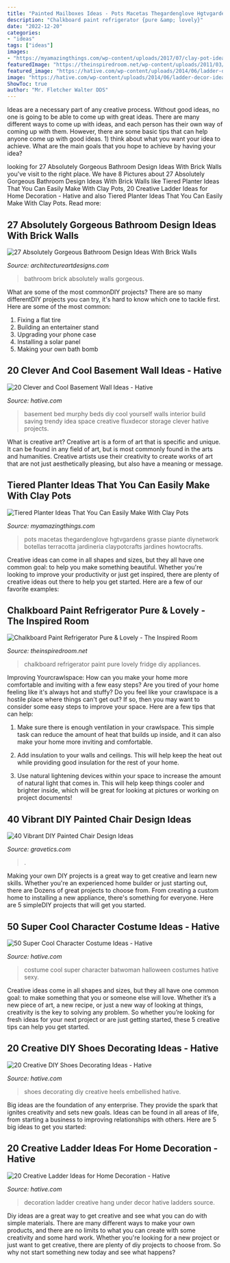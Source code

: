 ```yaml
---
title: "Painted Mailboxes Ideas - Pots Macetas Thegardenglove Hgtvgardens Grasse Piante Diynetwork Botellas Terracotta Jardineria Claypotcrafts Jardines Howtocrafts"
description: "Chalkboard paint refrigerator {pure &amp; lovely}"
date: "2022-12-20"
categories:
- "ideas"
tags: ["ideas"]
images:
- "https://myamazingthings.com/wp-content/uploads/2017/07/clay-pot-ideas-5.jpeg"
featuredImage: "https://theinspiredroom.net/wp-content/uploads/2011/03/Pure-Lovely-chalkboard_fridge_redo_11.14.jpg"
featured_image: "https://hative.com/wp-content/uploads/2014/06/ladder-decor-ideas/20-ladder-decor-ideas.jpg"
image: "https://hative.com/wp-content/uploads/2014/06/ladder-decor-ideas/20-ladder-decor-ideas.jpg"
ShowToc: true
author: "Mr. Fletcher Walter DDS"
---
```



Ideas are a necessary part of any creative process. Without good ideas, no one is going to be able to come up with great ideas. There are many different ways to come up with ideas, and each person has their own way of coming up with them. However, there are some basic tips that can help anyone come up with good ideas. 1) think about what you want your idea to achieve. What are the main goals that you hope to achieve by having your idea?

	

		
looking for 27 Absolutely Gorgeous Bathroom Design Ideas With Brick Walls you've visit to the right place. We have 8 Pictures about 27 Absolutely Gorgeous Bathroom Design Ideas With Brick Walls like Tiered Planter Ideas That You Can Easily Make With Clay Pots, 20 Creative Ladder Ideas for Home Decoration - Hative and also Tiered Planter Ideas That You Can Easily Make With Clay Pots. Read more:
		
    
## 27 Absolutely Gorgeous Bathroom Design Ideas With Brick Walls

<img loading=lazy src="https://www.architectureartdesigns.com/wp-content/uploads/2014/02/2441-630x945.jpg" onerror="this.onerror=null;this.src='https://tse1.mm.bing.net/th?id=OIP.He0wSaz7VvUM79RWClacCAHaLH&amp;pid=15.1';" alt="27 Absolutely Gorgeous Bathroom Design Ideas With Brick Walls">

_Source: architectureartdesigns.com_

>bathroom brick absolutely walls gorgeous. 

	

What are some of the most commonDIY projects?
There are so many differentDIY projects you can try, it's hard to know which one to tackle first. Here are some of the most common: 
1. Fixing a flat tire 
2. Building an entertainer stand 
3. Upgrading your phone case 
4. Installing a solar panel 
5. Making your own bath bomb 

    
## 20 Clever And Cool Basement Wall Ideas - Hative

<img loading=lazy src="https://hative.com/wp-content/uploads/2014/05/basement-wall-ideas/18-creative-wall-idea.jpg" onerror="this.onerror=null;this.src='https://tse3.mm.bing.net/th?id=OIP._GiJSWBUK9Qs7CE_OrB2hQHaLH&amp;pid=15.1';" alt="20 Clever and Cool Basement Wall Ideas - Hative">

_Source: hative.com_

>basement bed murphy beds diy cool yourself walls interior build saving trendy idea space creative fluxdecor storage clever hative projects. 

	

What is creative art?
Creative art is a form of art that is specific and unique. It can be found in any field of art, but is most commonly found in the arts and humanities. Creative artists use their creativity to create works of art that are not just aesthetically pleasing, but also have a meaning or message.

    
## Tiered Planter Ideas That You Can Easily Make With Clay Pots

<img loading=lazy src="https://myamazingthings.com/wp-content/uploads/2017/07/clay-pot-ideas-5.jpeg" onerror="this.onerror=null;this.src='https://tse3.mm.bing.net/th?id=OIP.E8Wz8UGR_xs_H9BitXGH0QHaLH&amp;pid=15.1';" alt="Tiered Planter Ideas That You Can Easily Make With Clay Pots">

_Source: myamazingthings.com_

>pots macetas thegardenglove hgtvgardens grasse piante diynetwork botellas terracotta jardineria claypotcrafts jardines howtocrafts. 

	

Creative ideas can come in all shapes and sizes, but they all have one common goal: to help you make something beautiful. Whether you're looking to improve your productivity or just get inspired, there are plenty of creative ideas out there to help you get started. Here are a few of our favorite examples: 

    
## Chalkboard Paint Refrigerator Pure &amp; Lovely - The Inspired Room

<img loading=lazy src="https://theinspiredroom.net/wp-content/uploads/2011/03/Pure-Lovely-chalkboard_fridge_redo_11.14.jpg" onerror="this.onerror=null;this.src='https://tse2.mm.bing.net/th?id=OIP.r0YmebWRHeLF0FeUyP9I7wHaLH&amp;pid=15.1';" alt="Chalkboard Paint Refrigerator Pure &amp; Lovely - The Inspired Room">

_Source: theinspiredroom.net_

>chalkboard refrigerator paint pure lovely fridge diy appliances. 

	

Improving Yourcrawlspace: How can you make your home more comfortable and inviting with a few easy steps?
Are you tired of your home feeling like it's always hot and stuffy? Do you feel like your crawlspace is a hostile place where things can't get out? If so, then you may want to consider some easy steps to improve your space. Here are a few tips that can help:
1. Make sure there is enough ventilation in your crawlspace. This simple task can reduce the amount of heat that builds up inside, and it can also make your home more inviting and comfortable.

2. Add insulation to your walls and ceilings. This will help keep the heat out while providing good insulation for the rest of your home.

3. Use natural lightening devices within your space to increase the amount of natural light that comes in. This will help keep things cooler and brighter inside, which will be great for looking at pictures or working on project documents!

    
## 40 Vibrant DIY Painted Chair Design Ideas

<img loading=lazy src="https://www.gravetics.com/wp-content/uploads/2017/08/Gilded-gold-painted-navy-blue-chair..jpg" onerror="this.onerror=null;this.src='https://tse4.mm.bing.net/th?id=OIP.U59lZe48XLfWxBvdVAA3rgHaJ3&amp;pid=15.1';" alt="40 Vibrant DIY Painted Chair Design Ideas">

_Source: gravetics.com_

>. 

	

Making your own DIY projects is a great way to get creative and learn new skills. Whether you're an experienced home builder or just starting out, there are Dozens of great projects to choose from. From creating a custom home to installing a new appliance, there's something for everyone. Here are 5 simpleDIY projects that will get you started.

    
## 50 Super Cool Character Costume Ideas - Hative

<img loading=lazy src="https://hative.com/wp-content/uploads/2014/10/super-cool-costume-ideas/30-batwoman-costume.jpg" onerror="this.onerror=null;this.src='https://tse2.mm.bing.net/th?id=OIP.OKnekT2OwZNeOfSmlhvEAAHaLI&amp;pid=15.1';" alt="50 Super Cool Character Costume Ideas - Hative">

_Source: hative.com_

>costume cool super character batwoman halloween costumes hative sexy. 

	

Creative ideas come in all shapes and sizes, but they all have one common goal: to make something that you or someone else will love. Whether it’s a new piece of art, a new recipe, or just a new way of looking at things, creativity is the key to solving any problem. So whether you’re looking for fresh ideas for your next project or are just getting started, these 5 creative tips can help you get started.

    
## 20 Creative DIY Shoes Decorating Ideas - Hative

<img loading=lazy src="https://hative.com/wp-content/uploads/2014/07/shoes-decorating-ideas/5-shoes-decorating-ideas.jpg" onerror="this.onerror=null;this.src='https://tse3.mm.bing.net/th?id=OIP.N7upWIsL-3jTUPauLNHZKQHaGY&amp;pid=15.1';" alt="20 Creative DIY Shoes Decorating Ideas - Hative">

_Source: hative.com_

>shoes decorating diy creative heels embellished hative. 

	

Big ideas are the foundation of any enterprise. They provide the spark that ignites creativity and sets new goals. Ideas can be found in all areas of life, from starting a business to improving relationships with others. Here are 5 big ideas to get you started:

    
## 20 Creative Ladder Ideas For Home Decoration - Hative

<img loading=lazy src="https://hative.com/wp-content/uploads/2014/06/ladder-decor-ideas/20-ladder-decor-ideas.jpg" onerror="this.onerror=null;this.src='https://tse2.mm.bing.net/th?id=OIP.DnWg652kQc8FWCIogHUlCgHaLI&amp;pid=15.1';" alt="20 Creative Ladder Ideas for Home Decoration - Hative">

_Source: hative.com_

>decoration ladder creative hang under decor hative ladders source. 

	

Diy ideas are a great way to get creative and see what you can do with simple materials. There are many different ways to make your own products, and there are no limits to what you can create with some creativity and some hard work. Whether you're looking for a new project or just want to get creative, there are plenty of diy projects to choose from. So why not start something new today and see what happens?

